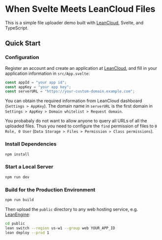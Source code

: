 # When Svelte Meets LeanCloud Files

This is a simple file uploader demo built with [LeanCloud], Svelte, and TypeScript.

[LeanCloud]: https://leancloud.app

## Quick Start

### Configuration

Register an account and create an application at [LeanCloud], and fill in your application information in `src/App.svelte`:

```js
const appId = "your app id";
const appKey = "your app key";
const serverURL = "https://your-custom-domain.example.com";
```

You can obtain the required information from LeanCloud dashboard (`Settings > AppKey`).
The domain name in `serverURL` is the first domain in `Settings > AppKey > Domain whitelist > Request domain`.

You probabaly do not want to allow anyone to query all URLs of all the uploaded files.
Thus you need to configure the `find` permission of files to `0 Role, 0 User` (`Data Storage > Files > Permission > Class permissions`).

### Install Dependencies

```sh
npm install
```

### Start a Local Server

```sh
npm run dev
```

### Build for the Production Environment

```sh
npm run build
```

Then upload the `public` directory to any web hosting service,
e.g. [LeanEngine]:

```sh
cd public
lean switch --region us-w1 --group web YOUR_APP_ID
lean deploy --prod 1 
```

[LeanEngine]: https://docs.leancloud.app/leanengine_overview.html